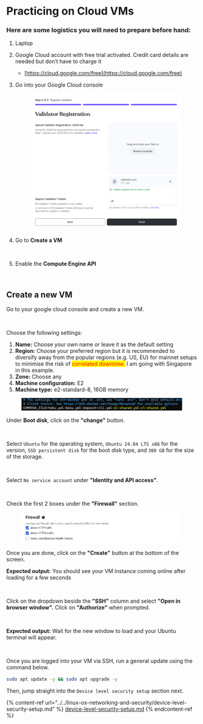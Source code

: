 # Practicing on Cloud VMs

### Here are some logistics you will need to prepare before hand:

1. Laptop
2. Google Cloud account with free trial activated. Credit card details are needed but don’t have to charge it
   * [https://cloud.google.com/free](https://cloud.google.com/free)
3.  Go into your Google Cloud console&#x20;

    <figure><img src="../../.gitbook/assets/image (2) (1) (1) (1) (1) (1) (1).png" alt=""><figcaption></figcaption></figure>
4.  Go to **Create a VM**&#x20;



    <figure><img src="../../.gitbook/assets/image (3) (1) (1) (1) (1).png" alt=""><figcaption></figcaption></figure>
5.  Enable the **Compute Engine API**&#x20;

    <figure><img src="../../.gitbook/assets/image (4) (1) (1) (1) (1).png" alt=""><figcaption></figcaption></figure>

## Create a new VM

Go to your google cloud console and create a new VM.

<figure><img src="../../.gitbook/assets/image (34).png" alt=""><figcaption></figcaption></figure>

Choose the following settings:

1. **Name:** Choose your own name or leave it as the default setting
2. **Region:** Choose your preferred region but it is recommended to diversify away from the popular regions (e.g. US, EU) for mainnet setups to minimise the risk of <mark style="color:red;">correlated downtime.</mark> I am going with Singapore in this example.
3. **Zone:** Choose any
4. **Machine configuration:** E2
5. **Machine type:** e2-standard-8, 16GB memory

<figure><img src="../../.gitbook/assets/image (2) (1) (1) (1) (1) (1).png" alt=""><figcaption></figcaption></figure>

Under **Boot disk**, click on the **"change"** button.

<figure><img src="../../.gitbook/assets/image (36).png" alt=""><figcaption></figcaption></figure>

Select `Ubuntu` for the operating system, `Ubuntu 24.04 LTS x86` for the version, `SSD persistent disk` for the boot disk type, and `300 GB` for the size of the storage.

<figure><img src="../../.gitbook/assets/Screenshot 2024-07-05 at 5.41.32 PM.png" alt=""><figcaption></figcaption></figure>

Select `No service account` under **"Identity and API access"**.

<figure><img src="../../.gitbook/assets/Screenshot 2024-09-02 at 2.55.20 PM.png" alt=""><figcaption></figcaption></figure>

Check the first 2 boxes under the **"Firewall"** section.

<figure><img src="../../.gitbook/assets/image (1) (1) (1) (1) (1) (1) (1) (1) (1) (1) (1).png" alt=""><figcaption></figcaption></figure>

Once you are done, click on the **"Create"** button at the bottom of the screen.

**Expected output:** You should see your VM instance coming online after loading for a few seconds

<figure><img src="../../.gitbook/assets/image (38).png" alt=""><figcaption></figcaption></figure>

&#x20;Click on the dropdown beside the **"SSH"** column and select **"Open in browser window".** Click on **"Authorize"** when prompted.

<figure><img src="../../.gitbook/assets/image (39).png" alt=""><figcaption></figcaption></figure>

**Expected output:** Wait for the new window to load and your Ubuntu terminal will appear.

<figure><img src="../../.gitbook/assets/image (40).png" alt=""><figcaption></figcaption></figure>

Once you are logged into your VM via SSH, run a general update using the command below.

```sh
sudo apt update -y && sudo apt upgrade -y
```

Then, jump straight into the `Device level security setup` section next.&#x20;

{% content-ref url="../../linux-os-networking-and-security/device-level-security-setup.md" %}
[device-level-security-setup.md](../../linux-os-networking-and-security/device-level-security-setup.md)
{% endcontent-ref %}

